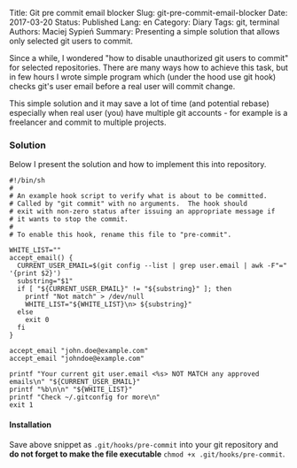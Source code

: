 Title:	    Git pre commit email blocker
Slug:       git-pre-commit-email-blocker
Date:       2017-03-20
Status:		  Published
Lang:       en
Category:   Diary
Tags:       git, terminal
Authors:	  Maciej Sypień
Summary:    Presenting a simple solution that allows only selected git users to commit.

Since a while, I wondered "how to disable unauthorized git users to commit" for selected repositories. There are many ways how to achieve this task, but in few hours I wrote simple program which (under the hood use git hook) checks git's user email before a real user will commit change.

This simple solution and it may save a lot of time (and potential rebase) especially when real user (you) have multiple git accounts - for example is a freelancer and commit to multiple projects.

### Solution
Below I present the solution and how to implement this into repository.

```shell
#!/bin/sh
#
# An example hook script to verify what is about to be committed.
# Called by "git commit" with no arguments.  The hook should
# exit with non-zero status after issuing an appropriate message if
# it wants to stop the commit.
#
# To enable this hook, rename this file to "pre-commit".

WHITE_LIST=""
accept_email() {
  CURRENT_USER_EMAIL=$(git config --list | grep user.email | awk -F"=" '{print $2}')
  substring="$1"
  if [ "${CURRENT_USER_EMAIL}" != "${substring}" ]; then
    printf "Not match" > /dev/null
    WHITE_LIST="${WHITE_LIST}\n> ${substring}"
  else
    exit 0
  fi
}

accept_email "john.doe@example.com"
accept_email "johndoe@example.com"

printf "Your current git user.email <%s> NOT MATCH any approved emails\n" "${CURRENT_USER_EMAIL}"
printf "%b\n\n" "${WHITE_LIST}"
printf "Check ~/.gitconfig for more\n"
exit 1
```

#### Installation
Save above snippet as `.git/hooks/pre-commit` into your git repository and **do not forget to make the file executable** `chmod +x .git/hooks/pre-commit`.

[github]: https://github.com

